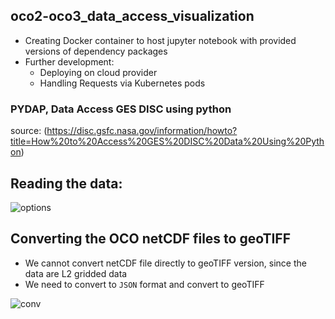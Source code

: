 ## oco2-oco3_data_access_visualization
- Creating Docker container to host jupyter notebook with provided versions of dependency packages
- Further development:
  * Deploying on cloud provider
  * Handling Requests via Kubernetes pods
### PYDAP, Data Access GES DISC using python
source: (https://disc.gsfc.nasa.gov/information/howto?title=How%20to%20Access%20GES%20DISC%20Data%20Using%20Python)

## Reading the data:
![options]([https://github.com/sagarlimbu0/oco2-oco3_data_access_visualization/blob/main/screenshots/data_access_visualization.jpeg](https://github.com/sagarlimbu0/OCO2-OCO3/blob/main/Setup_Environment/screenshots/data_access_visualization.jpeg))

## Converting the OCO netCDF files to geoTIFF
- We cannot convert netCDF file directly to geoTIFF version, since the data are L2 gridded data
- We need to convert to `JSON` format and convert to geoTIFF

![conv]([https://github.com/sagarlimbu0/oco2-oco3_data_access_visualization/blob/main/screenshots/creating_tiff_file.jpg](https://github.com/sagarlimbu0/OCO2-OCO3/blob/main/Setup_Environment/screenshots/creating_tiff_file.jpg)https://github.com/sagarlimbu0/OCO2-OCO3/blob/main/Setup_Environment/screenshots/creating_tiff_file.jpg)


